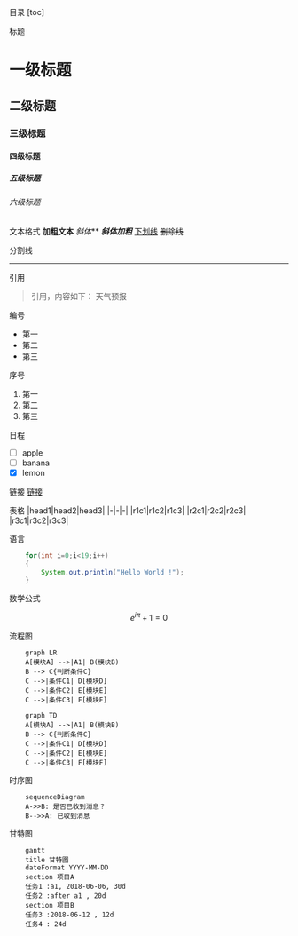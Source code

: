 目录
[toc]

标题
# 一级标题
## 二级标题
### 三级标题
#### 四级标题
##### 五级标题
###### 六级标题

文本格式
**加粗文本**
*斜体***
***斜体加粗***
<u>下划线</u>
~~删除线~~

分割线
***

引用
>引用，内容如下：
>天气预报

编号
* 第一
* 第二
* 第三

序号
1. 第一
2. 第二
3. 第三

日程
* [ ] apple
* [ ] banana
* [x] lemon

链接
[链接](http://noahai.cn)


表格
|head1|head2|head3|
|-|-|-|
|r1c1|r1c2|r1c3|
|r2c1|r2c2|r2c3|
|r3c1|r3c2|r3c3|

语言
```java
    for(int i=0;i<19;i++)
    {
        System.out.println("Hello World !");
    }
```

数学公式
```math
    e^{i\pi} + 1 = 0
```

流程图
```mermaid
    graph LR
    A[模块A] -->|A1| B(模块B)
    B --> C{判断条件C}
    C -->|条件C1| D[模块D]
    C -->|条件C2| E[模块E]
    C -->|条件C3| F[模块F]
```
```mermaid
    graph TD
    A[模块A] -->|A1| B(模块B)
    B --> C{判断条件C}
    C -->|条件C1| D[模块D]
    C -->|条件C2| E[模块E]
    C -->|条件C3| F[模块F]
```

时序图
```mermaid
    sequenceDiagram
    A->>B: 是否已收到消息？
    B-->>A: 已收到消息
```

甘特图
```mermaid
    gantt
    title 甘特图
    dateFormat YYYY-MM-DD
    section 项目A 
    任务1 :a1, 2018-06-06, 30d
    任务2 :after a1 , 20d
    section 项目B
    任务3 :2018-06-12 , 12d
    任务4 : 24d
```

